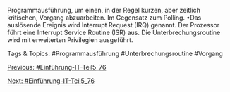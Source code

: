 Programmausführung, um einen, in der Regel kurzen, aber zeitlich 
kritischen, Vorgang abzuarbeiten. Im Gegensatz zum Polling.
•Das auslösende Ereignis wird Interrupt Request (IRQ) genannt. Der 
Prozessor führt eine Interrupt Service Routine (ISR) aus. Die 
Unterbrechungsroutine wird mit erweiterten Privilegien ausgeführt. 

   Tags & Topics:
   #Programmausführung
   #Unterbrechungsroutine
   #Vorgang

[Previous: #Einführung-IT-Teil5_76](Einführung-IT-Teil5_76.md)

[Next: #Einführung-IT-Teil5_76](Einführung-IT-Teil5_76.md)
